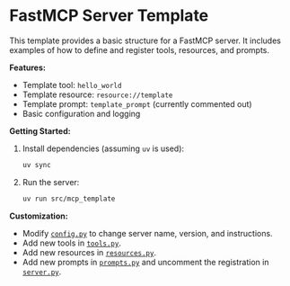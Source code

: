 # FastMCP Server Template

This template provides a basic structure for a FastMCP server. It includes examples of how to define and register tools, resources, and prompts.

**Features:**

*   Template tool: `hello_world`
*   Template resource: `resource://template`
*   Template prompt: `template_prompt` (currently commented out)
*   Basic configuration and logging

**Getting Started:**

1.  Install dependencies (assuming `uv` is used):
    ```bash
    uv sync
    ```
2.  Run the server:
    ```bash
    uv run src/mcp_template
    ```

**Customization:**

*   Modify [`config.py`](src/mcp_template/config.py) to change server name, version, and instructions.
*   Add new tools in [`tools.py`](src/mcp_template/tools.py).
*   Add new resources in [`resources.py`](src/mcp_template/resources.py).
*   Add new prompts in [`prompts.py`](src/mcp_template/prompts.py) and uncomment the registration in [`server.py`](src/mcp_template/server.py).